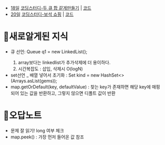 * [18일](Day18) [코딩스터디-두 큐 합 같게만들기](https://school.programmers.co.kr/learn/courses/30/lessons/118667) | [코드](/2304/Day18/studyingCoding.java) 
* [20일](Day18) [코딩스터디-보석 쇼핑](https://school.programmers.co.kr/learn/courses/30/lessons/67258) | [코드](/2304/Day20/studyingCoding) 


# 🍭새로알게된 지식
* 큐 선언: Queue<Integer> q1 = new LinkedList<Integer>(); 
  1) array보다는 linkedlist가 추가삭제에 더 용이하다.
  2) 시간복잡도 : 삽입, 삭제시 O(logN)
* set선언 _ 배열 넣어서 초기화 : Set<String> kind = new HashSet<>(Arrays.asList(gems));
* map.getOrDefault(key, defaultValue) : 찾는 key가 존재하면 해당 key에 매핑되어 있는 값을 반환하고, 그렇지 않으면 디폴트 값이 반환

# 🐳오답노트
* 문제 잘 읽기! long 여부 체크
* map.peek() : 가장 먼저 들어온 값 참조

